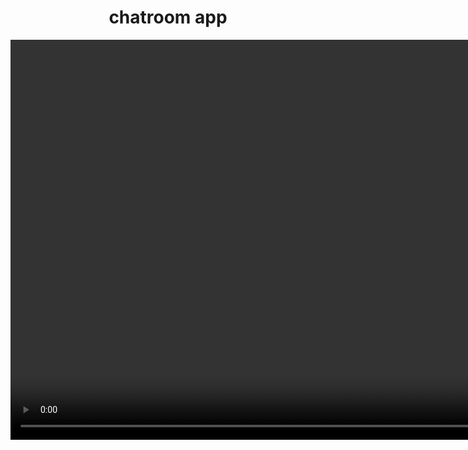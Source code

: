 <div align="center">
<h1>chatroom app</h1>

<!-- <img
    height="100"
    width="100"
    alt="chatroom"
    src="chatroom.png"
/> -->

<video height="640" autoplay muted controls>
<source src="chatroom demo.mp4" type="video/mp4">
</video>

</div>
